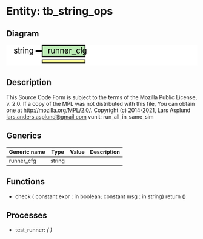 # Entity: tb_string_ops
## Diagram
![Diagram](tb_string_ops.svg "Diagram")
## Description
This Source Code Form is subject to the terms of the Mozilla Public
License, v. 2.0. If a copy of the MPL was not distributed with this file,
You can obtain one at http://mozilla.org/MPL/2.0/.
Copyright (c) 2014-2021, Lars Asplund lars.anders.asplund@gmail.com
vunit: run_all_in_same_sim
## Generics
| Generic name | Type   | Value | Description |
| ------------ | ------ | ----- | ----------- |
| runner_cfg   | string |       |             |
## Functions
- check <font id="function_arguments">(    constant expr : in boolean;
    constant msg  : in string)</font> <font id="function_return">return ()</font>
## Processes
- test_runner: _(  )_

